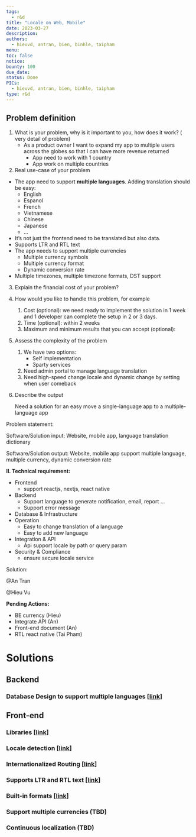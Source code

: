 ```yaml
---
tags:
  - r&d
title: "Locale on Web, Mobile"
date: 2023-03-27
description: 
authors:
  - hieuvd, antran, bien, binhle, taipham
menu: 
toc: false
notice: 
bounty: 100
due_date: 
status: Done
PICs:
  - hieuvd, antran, bien, binhle, taipham
type: r&d
---
```

## **Problem definition**

1. What is your problem, why is it important to you, how does it work? ( very detail of problem)
    - As a product owner I want to expand my app to multiple users across the globes so that I can have more revenue returned
        - App need to work with 1 country
        - App work on multiple countries
2. Real use-case of your problem
- The app need to support **multiple languages**. Adding translation should be easy:
    - English
    - Espanol
    - French
    - Vietnamese
    - Chinese
    - Japanese
    - …
- It’s not just the frontend need to be translated but also data.
- Supports LTR and RTL text
- The app needs to support multiple currencies
    - Multiple currency symbols
    - Multiple currency format
    - Dynamic conversion rate
- Multiple timezones, multiple timezone formats, DST support
3. Explain the financial cost of your problem?
4. How would you like to handle this problem, for example
    1. Cost (optional): we need ready to implement the solution in 1 week and 1 developer can complete the setup in 2 or 3 days.
    2. Time (optional): within 2 weeks
    3. Maximum and minimum results that you can accept  (optional): 
5. Assess the complexity of the problem
    1. We have two options:
        - Self implementation
        - 3party services
    2. Need admin portal to manage language translation
    3. Need high-speed change locale and dynamic change by setting when user comeback
6. Describe the output
    
    Need a solution for an easy move a single-language app to a multiple-language app
    

Problem statement: 

Software/Solution input: Website, mobile app, language translation dictionary

Software/Solution output: Website, mobile app support multiple language, multiple currency, dynamic conversion rate

**II. Technical requirement:**

- Frontend
    - support reactjs, nextjs, react native
- Backend
    - Support language to generate notification, email, report …
    - Support error message
- Database & Infrastructure
- Operation
    - Easy to change translation of a language
    - Easy to add new language
- Integration & API
    - Api support locale by path or query param
- Security & Compliance
    - ensure secure locale service

Solution:

@An Tran 

@Hieu Vu 

**Pending Actions:**

- BE currency (Hieu)
- Integrate API (An)
- Front-end document (An)
- RTL react native (Tai Pham)

# Solutions

## Backend

### Database Design to support multiple languages [[link](https://earn.d.foundation/733cd5bcb2d64c18b93054762df91bc7?pvs=21)]

## Front-end

### **Libraries [[link](https://earn.d.foundation/a5f3a93b7c5e4d948c0ebb152fafe6a9?pvs=21)]**

### Locale detection [[link](https://earn.d.foundation/a5f3a93b7c5e4d948c0ebb152fafe6a9?pvs=21)]

### **Internationalized Routing [[link](https://earn.d.foundation/a5f3a93b7c5e4d948c0ebb152fafe6a9?pvs=21)]**

### Supports LTR and RTL text [[link](https://earn.d.foundation/a5f3a93b7c5e4d948c0ebb152fafe6a9?pvs=21)]

### Built-in formats [[link](https://earn.d.foundation/246bf4415b434f9db1c6fe81917bb8c7?pvs=21)]

### Support multiple currencies (TBD)

### Continuous localization (TBD)
